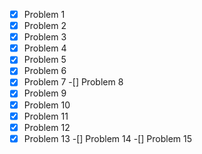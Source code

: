 -[x] Problem 1
-[x] Problem 2
-[x] Problem 3 
-[x] Problem 4
-[x] Problem 5
-[x] Problem 6
-[x] Problem 7
-[] Problem 8
-[x] Problem 9
-[x] Problem 10
-[x] Problem 11
-[x] Problem 12
-[x] Problem 13
-[] Problem 14
-[] Problem 15

